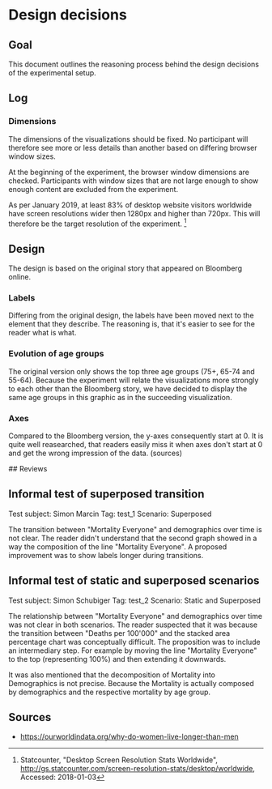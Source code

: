 # Design decisions

## Goal

This document outlines the reasoning process behind the design decisions of the experimental setup.

## Log

### Dimensions

The dimensions of the visualizations should be fixed. No participant will therefore see more or less details than another based on differing browser window sizes.

At the beginning of the experiment, the browser window dimensions are checked. Participants with window sizes that are not large enough to show enough content are excluded from the experiment.

As per January 2019, at least 83% of desktop website visitors worldwide have screen resolutions wider then 1280px and higher than 720px. This will therefore be the target resolution of the experiment. [^Statcounter]


[^Statcounter]: Statcounter, "Desktop Screen Resolution Stats Worldwide", http://gs.statcounter.com/screen-resolution-stats/desktop/worldwide, Accessed: 2018-01-03

## Design

The design is based on the original story that appeared on Bloomberg online.


### Labels

Differing from the original design, the labels have been moved next to the element that they describe. The reasoning is, that it's easier to see for the reader what is what.

### Evolution of age groups

The original version only shows the top three age groups (75+, 65-74 and 55-64). Because the experiment will relate the visualizations more strongly to each other than the Bloomberg story, we have decided to display the same age groups in this graphic as in the succeeding visualization.

### Axes

Compared to the Bloomberg version, the y-axes consequently start at 0. It is quite well reasearched, that readers easily miss it when axes don't start at 0 and get the wrong impression of the data. (sources)


## Reviews

## Informal test of superposed transition

Test subject: Simon Marcin
Tag: test_1
Scenario: Superposed

The transition between "Mortality Everyone" and demographics over time is not clear. The reader didn't understand that the second graph showed in a way the composition of the line "Mortality Everyone". A proposed improvement was to show labels longer during transitions.


## Informal test of static and superposed scenarios

Test subject: Simon Schubiger
Tag: test_2
Scenario: Static and Superposed

The relationship between "Mortality Everyone" and demographics over time was not clear in both scenarios. The reader suspected that it was because the transition between "Deaths per 100'000" and the stacked area percentage chart was conceptually difficult. The proposition was to include an intermediary step. For example by moving the line "Mortality Everyone" to the top (representing 100%) and then extending it downwards.

It was also mentioned that the decomposition of Mortality into Demographics is not precise. Because the Mortality is actually composed by demographics and the respective mortality by age group.

## Sources

[^Bloomberg]: Matthew C. Klein, "How Americans Die", Bloomberg Visual Data, 2014-04-17 "
[^CDCP]: Centers for Disease Control and Prevention, National Center for Health Statistics. Compressed Mortality File 1968-1978. CDC WONDER Online Database, compiled from Compressed Mortality File CMF 1968-1988, Series 20, No. 2A, 2000. Accessed at http://wonder.cdc.gov/cmf-icd8.html on Jan 7, 2019 8:28:10 AM
* https://ourworldindata.org/why-do-women-live-longer-than-men
